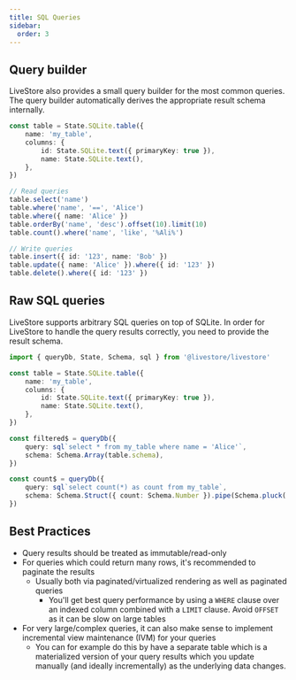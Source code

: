 ```yaml
---
title: SQL Queries
sidebar:
  order: 3
---
```


## Query builder

LiveStore also provides a small query builder for the most common queries. The query builder automatically derives the appropriate result schema internally.

```ts
const table = State.SQLite.table({
	name: 'my_table',
	columns: {
		id: State.SQLite.text({ primaryKey: true }),
		name: State.SQLite.text(),
	},
})

// Read queries
table.select('name')
table.where('name', '==', 'Alice')
table.where({ name: 'Alice' })
table.orderBy('name', 'desc').offset(10).limit(10)
table.count().where('name', 'like', '%Ali%')

// Write queries
table.insert({ id: '123', name: 'Bob' })
table.update({ name: 'Alice' }).where({ id: '123' })
table.delete().where({ id: '123' })
```

## Raw SQL queries

LiveStore supports arbitrary SQL queries on top of SQLite. In order for LiveStore to handle the query results correctly, you need to provide the result schema.

```ts
import { queryDb, State, Schema, sql } from '@livestore/livestore'

const table = State.SQLite.table({
	name: 'my_table',
	columns: {
		id: State.SQLite.text({ primaryKey: true }),
		name: State.SQLite.text(),
	},
})

const filtered$ = queryDb({
	query: sql`select * from my_table where name = 'Alice'`,
	schema: Schema.Array(table.schema),
})

const count$ = queryDb({
	query: sql`select count(*) as count from my_table`,
	schema: Schema.Struct({ count: Schema.Number }).pipe(Schema.pluck('count'), Schema.Array, Schema.headOrElse()),
})
```

## Best Practices

- Query results should be treated as immutable/read-only
- For queries which could return many rows, it's recommended to paginate the results
  - Usually both via paginated/virtualized rendering as well as paginated queries
	- You'll get best query performance by using a `WHERE` clause over an indexed column combined with a `LIMIT` clause. Avoid `OFFSET` as it can be slow on large tables
- For very large/complex queries, it can also make sense to implement incremental view maintenance (IVM) for your queries
  - You can for example do this by have a separate table which is a materialized version of your query results which you update manually (and ideally incrementally) as the underlying data changes.